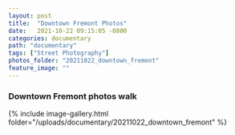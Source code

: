 ```yaml
---
layout: post
title:  "Downtown Fremont Photos"
date:   2021-10-22 09:15:05 -0800
categories: documentary
path: "documentary"
tags: ["Street Photography"]
photos_folder: "20211022_downtown_fremont"
feature_image: ""
---
```


### Downtown Fremont photos walk

{% include image-gallery.html folder="/uploads/documentary/20211022_downtown_fremont" %}
